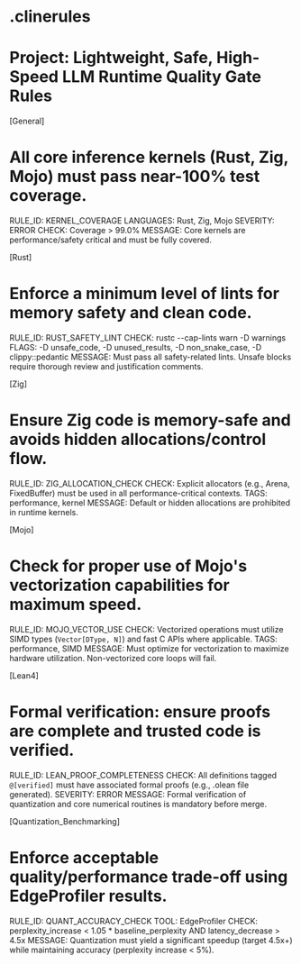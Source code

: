 # .clinerules
# Project: Lightweight, Safe, High-Speed LLM Runtime Quality Gate Rules

[General]
# All core inference kernels (Rust, Zig, Mojo) must pass near-100% test coverage.
RULE_ID: KERNEL_COVERAGE
LANGUAGES: Rust, Zig, Mojo
SEVERITY: ERROR
CHECK: Coverage > 99.0%
MESSAGE: Core kernels are performance/safety critical and must be fully covered.

[Rust]
# Enforce a minimum level of lints for memory safety and clean code.
RULE_ID: RUST_SAFETY_LINT
CHECK: rustc --cap-lints warn -D warnings
FLAGS: -D unsafe_code, -D unused_results, -D non_snake_case, -D clippy::pedantic
MESSAGE: Must pass all safety-related lints. Unsafe blocks require thorough review and justification comments.

[Zig]
# Ensure Zig code is memory-safe and avoids hidden allocations/control flow.
RULE_ID: ZIG_ALLOCATION_CHECK
CHECK: Explicit allocators (e.g., Arena, FixedBuffer) must be used in all performance-critical contexts.
TAGS: performance, kernel
MESSAGE: Default or hidden allocations are prohibited in runtime kernels.

[Mojo]
# Check for proper use of Mojo's vectorization capabilities for maximum speed.
RULE_ID: MOJO_VECTOR_USE
CHECK: Vectorized operations must utilize SIMD types (`Vector[DType, N]`) and fast C APIs where applicable.
TAGS: performance, SIMD
MESSAGE: Must optimize for vectorization to maximize hardware utilization. Non-vectorized core loops will fail.

[Lean4]
# Formal verification: ensure proofs are complete and trusted code is verified.
RULE_ID: LEAN_PROOF_COMPLETENESS
CHECK: All definitions tagged `@[verified]` must have associated formal proofs (e.g., .olean file generated).
SEVERITY: ERROR
MESSAGE: Formal verification of quantization and core numerical routines is mandatory before merge.

[Quantization_Benchmarking]
# Enforce acceptable quality/performance trade-off using EdgeProfiler results.
RULE_ID: QUANT_ACCURACY_CHECK
TOOL: EdgeProfiler
CHECK: perplexity_increase < 1.05 * baseline_perplexity AND latency_decrease > 4.5x
MESSAGE: Quantization must yield a significant speedup (target 4.5x+) while maintaining accuracy (perplexity increase < 5%).